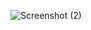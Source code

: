 ![Screenshot (2)](https://github.com/adas754/blog_generator/assets/83580623/b3efcaa1-ba69-4642-8e7e-0e14f92a82ba)
